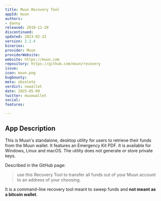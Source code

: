 ```yaml
---
title: Muun Recovery Tool
appId: muun
authors:
- danny
released: 2019-11-29
discontinued: 
updated: 2023-02-22
version: 2.2.4
binaries: 
provider: Muun
providerWebsite: 
website: https://muun.com
repository: https://github.com/muun/recovery
issue: 
icon: muun.png
bugbounty: 
meta: obsolete
verdict: nowallet
date: 2025-05-09
twitter: muunwallet
social: 
features: 

---
```


## App Description

This is Muun's standalone, desktop utility for users to retrieve their funds from the Muun wallet. It features an Emergency Kit PDF. It is available for Windows, Linux and macOS. The utility does not generate or store private keys. 

Described in the GitHub page: 

> use this Recovery Tool to transfer all funds out of your Muun account to an address of your choosing.

It is a command-line recovery tool meant to sweep funds and **not meant as a bitcoin wallet**. 
